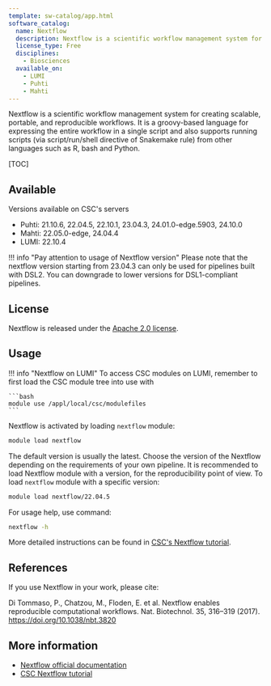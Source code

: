 ```yaml
---
template: sw-catalog/app.html
software_catalog:
  name: Nextflow
  description: Nextflow is a scientific workflow management system for creating scalable, portable, and reproducible workflows
  license_type: Free
  disciplines:
    - Biosciences
  available_on:
    - LUMI
    - Puhti
    - Mahti
---
```


Nextflow is a scientific workflow management system for creating scalable,
portable, and reproducible workflows. It is a groovy-based language for expressing the entire workflow in a single script and also supports running scripts (via script/run/shell directive of Snakemake rule) from other languages such as R, bash and Python. 


[TOC]

## Available 

Versions available on CSC's servers

* Puhti: 21.10.6, 22.04.5, 22.10.1, 23.04.3, 24.01.0-edge.5903, 24.10.0
* Mahti: 22.05.0-edge, 24.04.4
* LUMI: 22.10.4

!!! info "Pay attention to usage of Nextflow version"
    Please note that the nextflow version starting from 23.04.3 can only be
    used for pipelines built with DSL2. You can downgrade to lower versions
    for DSL1-compliant pipelines.

## License

Nextflow is released under the
[Apache 2.0 license](https://github.com/nextflow-io/nextflow/blob/master/COPYING).

## Usage

!!! info "Nextflow on LUMI"
    To access CSC modules on LUMI, remember to first load the CSC module tree
    into use with

    ```bash
    module use /appl/local/csc/modulefiles
    ```

Nextflow is activated by loading `nextflow` module:

```bash
module load nextflow
```

The default version is usually the latest. Choose the version of the Nextflow depending on the requirements of your own pipeline. It is recommended to load Nextflow module with a version, for the reproducibility point of view.  To load `nextflow` module with a specific version:

```bash
module load nextflow/22.04.5
```

For usage help, use command:

```bash
nextflow -h
```

More detailed instructions can be found in
[CSC's Nextflow tutorial](../support/tutorials/nextflow-tutorial.md).

## References

If you use Nextflow in your work, please cite:

Di Tommaso, P., Chatzou, M., Floden, E. et al. Nextflow enables reproducible
computational workflows. Nat. Biotechnol. 35, 316–319 (2017).
<https://doi.org/10.1038/nbt.3820>

## More information

* [Nextflow official documentation](https://www.nextflow.io/docs/latest/index.html)
* [CSC Nextflow tutorial](../support/tutorials/nextflow-tutorial.md)
